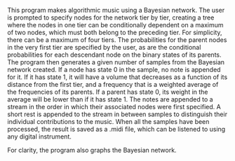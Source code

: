 This program makes algorithmic music using a Bayesian network. The user is prompted to specify nodes for the network tier by tier, creating a tree where the nodes in one tier can be conditionally dependent on a maximum of two nodes, which must both belong to the preceding tier. For simplicity, there can be a maximum of four tiers. The probabilities for the parent nodes in the very first tier are specified by the user, as are the conditional probabilities for each descendant node on the binary states of its parents. The program then generates a given number of samples from the Bayesian network created. If a node has state 0 in the sample, no note is appended for it. If it has state 1, it will have a volume that decreases as a function of its distance from the first tier, and a frequency that is a weighted average of the frequencies of its parents. If a parent has state 0, its weight in the average will be lower than if it has state 1. The notes are appended to a stream in the order in which their associated nodes were first specified. A short rest is appended to the stream in between samples to distinguish their individual contributions to the music. When all the samples have been processed, the result is saved as a .midi file, which can be listened to using any digital instrument. 

For clarity, the program also graphs the Bayesian network.
